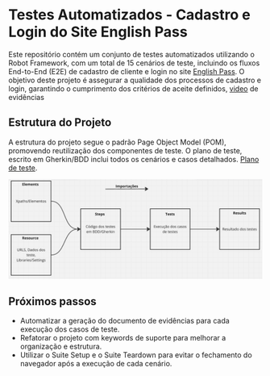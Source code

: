 # Testes Automatizados - Cadastro e Login do Site English Pass

Este repositório contém um conjunto de testes automatizados utilizando o Robot Framework, com um total de 15 cenários de teste, incluindo os fluxos End-to-End (E2E) de cadastro de cliente e login no site [English Pass](https://qastage.buildbox.one/18/cadastro/). O objetivo deste projeto é assegurar a qualidade dos processos de cadastro e login, garantindo o cumprimento dos critérios de aceite definidos, <a href="Execução dos teste.mp4">video</a> de evidências  

## Estrutura do Projeto

A estrutura do projeto segue o padrão Page Object Model (POM), promovendo reutilização dos componentes de teste. O plano de teste, escrito em Gherkin/BDD inclui todos os cenários e casos detalhados. [Plano de teste](https://1drv.ms/x/c/728b311c8fe7522c/EZ3hlOIga_ROszVdQXb30aEBNPlX8-Gaa7MvDcjgq4QX1Q?e=R9sIl0).

<img src="Arquitetura projeto automação.png" alt="Arquitetura do projeto" width="800">

## Próximos passos

- Automatizar a geração do documento de evidências para cada execução dos casos de teste.
- Refatorar o projeto com keywords de suporte para melhorar a organização e estrutura.
- Utilizar o Suite Setup e o Suite Teardown para evitar o fechamento do navegador após a execução de cada cenário.



